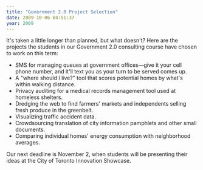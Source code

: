 ```yaml
---
title: "Government 2.0 Project Selection"
date: 2009-10-06 04:51:37
year: 2009
---
```

It's taken a little longer than planned, but what doesn't? Here are the projects the students in our Government 2.0 consulting course have chosen to work on this term:
<ul>
	<li>SMS for managing queues at government offices—give it your cell phone number, and it'll text you as your turn to be served comes up.</li>
	<li>A "where should I live?" tool that scores potential homes by what's within walking distance.</li>
	<li>Privacy auditing for a medical records management tool used at homeless shelters.</li>
	<li>Dredging the web to find farmers' markets and independents selling fresh produce in the greenbelt.</li>
	<li>Visualizing traffic accident data.</li>
	<li>Crowdsourcing translation of city information pamphlets and other small documents.</li>
	<li>Comparing individual homes' energy consumption with neighborhood averages.</li>
</ul>
Our next deadline is November 2, when students will be presenting their ideas at the City of Toronto Innovation Showcase.
